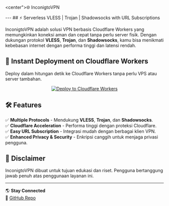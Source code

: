 <center">🌐 InconigtoVPN
</center>
---
## ⚡ Serverless VLESS | Trojan | Shadowsocks with URL Subscriptions

InconigtoVPN adalah solusi VPN berbasis Cloudflare Workers yang memungkinkan koneksi aman dan cepat tanpa perlu server fisik. Dengan dukungan protokol **VLESS**, **Trojan**, dan **Shadowsocks**, kamu bisa menikmati kebebasan internet dengan performa tinggi dan latensi rendah.

## 🚀 Instant Deployment on Cloudflare Workers

Deploy dalam hitungan detik ke Cloudflare Workers tanpa perlu VPS atau server tambahan.

<p align="center">
  <a href="https://deploy.workers.cloudflare.com/?url=https://github.com/InconigtoVPN/InconigtoVPN">
    <img src="https://deploy.workers.cloudflare.com/button" alt="Deploy to Cloudflare Workers">
  </a>
</p>

## 🛠️ Features
✅ **Multiple Protocols** - Mendukung **VLESS**, **Trojan**, dan **Shadowsocks**.<br>
✅ **Cloudflare Acceleration** - Performa tinggi dengan proteksi Cloudflare.<br>
✅ **Easy URL Subscription** - Integrasi mudah dengan berbagai klien VPN.<br>
✅ **Enhanced Privacy & Security** - Enkripsi canggih untuk menjaga privasi pengguna.<br>

## 📌 Disclaimer
InconigtoVPN dibuat untuk tujuan edukasi dan riset. Pengguna bertanggung jawab penuh atas penggunaan layanan ini.

---

🌎 **Stay Connected**<br>
📌 [GitHub Repo](https://github.com/InconigtoVPN/InconigtoVPN)
